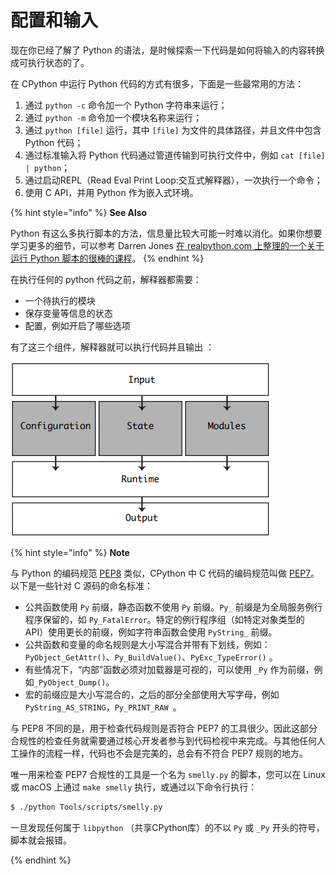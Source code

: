 # 配置和输入

现在你已经了解了 Python 的语法，是时候探索一下代码是如何将输入的内容转换成可执行状态的了。

在 CPython 中运行 Python 代码的方式有很多，下面是一些最常用的方法：

1. 通过 `python -c` 命令加一个 Python 字符串来运行；
2. 通过 `python -m` 命令加一个模块名称来运行；
3. 通过 `python [file]` 运行，其中 `[file]` 为文件的具体路径，并且文件中包含 Python 代码；
4. 通过标准输入将 Python 代码通过管道传输到可执行文件中，例如 `cat [file] | python`；
5. 通过启动REPL（Read Eval Print Loop:交互式解释器），一次执行一个命令；
6. 使用 C API，并用 Python 作为嵌入式环境。

{% hint style="info" %}
**See Also**

Python 有这么多执行脚本的方法，信息量比较大可能一时难以消化。如果你想要学习更多的细节，可以参考 Darren Jones [在 realpython.com 上整理的一个关于运行 Python 脚本的很棒的课程](https://realpython.com/courses/running-python-scripts/)。
{% endhint %}

在执行任何的 python 代码之前，解释器都需要：

- 一个待执行的模块
- 保存变量等信息的状态
- 配置，例如开启了哪些选项

有了这三个组件，解释器就可以执行代码并且输出 ：

![图6.1 CPython解释器三个模块](<../.gitbook/assets/图6.1 CPython解释器三个模块.png>)

{% hint style="info" %}
**Note**

与 Python 的编码规范 [PEP8](https://realpython.com/courses/writing-beautiful-python-code-pep-8/) 类似，CPython 中 C 代码的编码规范叫做 [PEP7](https://peps.python.org/pep-0007/)。以下是一些针对 C 源码的命名标准：

- 公共函数使用 `Py` 前缀，静态函数不使用 `Py` 前缀。`Py_` 前缀是为全局服务例行程序保留的，如 `Py_FatalError`。特定的例行程序组（如特定对象类型的 API）使用更长的前缀，例如字符串函数会使用 `PyString_` 前缀。
- 公共函数和变量的命名规则是大小写混合并带有下划线，例如：`PyObject_GetAttr()`、`Py_BuildValue()`、`PyExc_TypeError()` 。
- 有些情况下，“内部”函数必须对加载器是可视的，可以使用 `_Py` 作为前缀，例如`_PyObject_Dump()`。
- 宏的前缀应是大小写混合的，之后的部分全部使用大写字母，例如`PyString_AS_STRING`，`Py_PRINT_RAW `。

与 PEP8 不同的是，用于检查代码规则是否符合 PEP7 的工具很少。因此这部分合规性的检查任务就需要通过核心开发者参与到代码检视中来完成。与其他任何人工操作的流程一样，代码也不会是完美的，总会有不符合 PEP7 规则的地方。

唯一用来检查 PEP7 合规性的工具是一个名为 `smelly.py` 的脚本，您可以在 Linux 或 macOS 上通过 `make smelly` 执行，或通过以下命令行执行：

```bash
$ ./python Tools/scripts/smelly.py
```

一旦发现任何属于 `libpython` （共享CPython库）的不以 `Py` 或 `_Py` 开头的符号，脚本就会报错。

{% endhint %}
